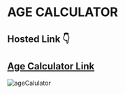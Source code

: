 # AGE CALCULATOR

## Hosted Link 👇

## [Age Calculator Link](https://ugamraj.github.io/Age-Calculator/)

![ageCalulator](https://github.com/UgamRaj/Age-Calculator/assets/124122714/aa5f5169-bae9-49f3-b62c-6c645403ebc2)
